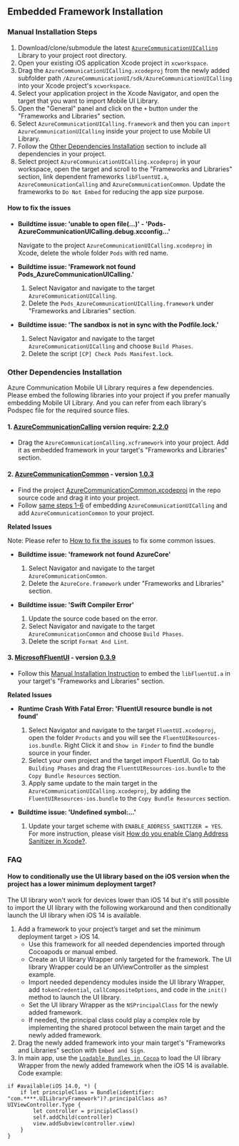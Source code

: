 ## Embedded Framework Installation

### Manual Installation Steps

1. Download/clone/submodule the latest [`AzureCommunicationUICalling`](https://github.com/Azure/azure-communication-ui-library-ios) Library to your project root directory.
2. Open your existing iOS application Xcode project in `xcworkspace`.
3. Drag the `AzureCommunicationUICalling.xcodeproj` from the newly added subfolder path `/AzureCommunicationUI/sdk/AzureCommunicationUICalling` into your Xcode project's `xcworkspace`.
4. Select your application project in the Xcode Navigator, and open the target that you want to import Mobile UI Library.
5. Open the "General" panel and click on the `+` button under the "Frameworks and Libraries" section.
6. Select `AzureCommunicationUICalling.framework` and then you can `import AzureCommunicationUICalling` inside your project to use Mobile UI Library.
7. Follow the [Other Dependencies Installation](#other-dependencies-installation) section to include all dependencies in your project. 
8. Select project `AzureCommunicationUICalling.xcodeproj` in your workspace, open the target and scroll to the "Frameworks and Libraries" section, link dependent frameworks `libFluentUI.a`, `AzureCommunicationCalling` and `AzureCommunicationCommon`. Update the frameworks to `Do Not Embed` for reducing the app size purpose.

#### How to fix the issues

- **Buildtime issue: 'unable to open file(...)' - 'Pods-AzureCommunicationUICalling.debug.xcconfig...'**

    Navigate to the project `AzureCommunicationUICalling.xcodeproj` in Xcode, delete the whole folder `Pods` with red name. 
    
- **Buildtime issue: 'Framework not found Pods_AzureCommunicationUICalling.'**
    
    1. Select Navigator and navigate to the target `AzureCommunicationUICalling`.
    2. Delete the `Pods_AzureCommunicationUICalling.framework` under "Frameworks and Libraries" section. 
    
- **Buildtime issue: 'The sandbox is not in sync with the Podfile.lock.'**
    
    1. Select Navigator and navigate to the target `AzureCommunicationUICalling` and choose `Build Phases`.
    2. Delete the script `[CP] Check Pods Manifest.lock`.

### Other Dependencies Installation

Azure Communication Mobile UI Library requires a few dependencies. Please embed the following libraries into your project if you prefer manually embedding Mobile UI Library. And you can refer from each library's Podspec file for the required source files.

#### 1. [AzureCommunicationCalling](https://github.com/Azure/azure-sdk-for-ios/tree/main/sdk/communication/AzureCommunicationCalling) version require: [2.2.0](https://github.com/Azure/Communication/releases/tag/v2.2.0)
- Drag the `AzureCommunicationCalling.xcframework` into your project. Add it as embedded framework in your target's "Frameworks and Libraries" section. 

#### 2. [AzureCommunicationCommon](https://github.com/Azure/azure-sdk-for-ios/tree/main/sdk/communication/AzureCommunicationCommon) - version [1.0.3](https://github.com/Azure/azure-sdk-for-ios/releases/tag/AzureCommunicationCommon_1.0.3)
- Find the project [AzureCommunicationCommon.xcodeproj](https://github.com/Azure/azure-sdk-for-ios/tree/main/sdk/communication/AzureCommunicationCommon) in the repo source code and drag it into your project. 
- Follow [same steps 1-6](#manual-installation-steps) of embedding `AzureCommunicationUICalling` and add `AzureCommunicationCommon` to your project. 

**Related Issues**

Note: Please refer to [How to fix the issues](#how-to-fix-the-issues) to fix some common issues. 

- **Buildtime issue: 'framework not found AzureCore'**

    1. Select Navigator and navigate to the target `AzureCommunicationCommon`.
    2. Delete the `AzureCore.framework` under "Frameworks and Libraries" section. 
    
- **Buildtime issue: 'Swift Compiler Error'**

    1. Update the source code based on the error. 
    2. Select Navigator and navigate to the target `AzureCommunicationCommon` and choose `Build Phases`.
    3. Delete the script `Format And Lint`. 
    
#### 3. [MicrosoftFluentUI](https://github.com/microsoft/fluentui-apple) - version [0.3.9](https://github.com/microsoft/fluentui-apple/releases/tag/0.3.9_main_0.3) 
- Follow this [Manual Installation Instruction](https://github.com/microsoft/fluentui-apple#manual-installation) to embed the `libFluentUI.a` in your target's "Frameworks and Libraries" section. 

**Related Issues**

- **Runtime Crash With Fatal Error: 'FluentUI resource bundle is not found'**

    1. Select Navigator and navigate to the target `FluentUI.xcodeproj`, open the folder `Products` and you will see the `FluentUIResources-ios.bundle`. Right Click it and `Show in Finder` to find the bundle source in your finder. 
    2. Select your own project and the target import FluentUI. Go to tab `Building Phases` and drag the `FluentUIResources-ios.bundle` to the `Copy Bundle Resources` section. 
    3. Apply same update to the main target in the `AzureCommunicationUICalling.xcodeproj`, by adding the `FluentUIResources-ios.bundle` to the `Copy Bundle Resources` section.
        
- **Buildtime issue: 'Undefined symbol:...'**

    1. Update your target scheme with `ENABLE_ADDRESS_SANITIZER = YES`. For more instruction, please visit [How do you enable Clang Address Sanitizer in Xcode?](https://stackoverflow.com/questions/32150924/how-do-you-enable-clang-address-sanitizer-in-xcode). 
    
### FAQ
#### How to conditionally use the UI library based on the iOS version when the project has a lower minimum deployment target?
The UI library won't work for devices lower than iOS 14 but it's still possible to import the UI library with the following workaround and then conditionally launch the UI library when iOS 14 is available. 

1. Add a framework to your project’s target and set the minimum deployment target > iOS 14. 
	* Use this framework for all needed dependencies imported through Cocoapods or manual embed.
	* Create an UI library Wrapper only targeted for the framework. The UI library Wrapper could be an UIViewController as the simplest example. 
	* Import needed dependency modules inside the UI library Wrapper, add `tokenCredential`, `callCompositeOptions`, and code in the `init()` method to launch the UI library. 
	* Set the UI library Wrapper as the `NSPrincipalClass` for the newly added framework. 
	* If needed, the principal class could play a complex role by implementing the shared protocol between the main target and the newly added framework. 
2. Drag the newly added framework into your main target's "Frameworks and Libraries" section with `Embed and Sign`.
3. In main app, use the [`Loadable Bundles in Cocoa`](https://developer.apple.com/library/archive/documentation/Cocoa/Conceptual/LoadingCode/Concepts/CocoaBundles.html#//apple_ref/doc/uid/20001269-BAJCIAHA) to load the UI library Wrapper from the newly added framework when the iOS 14 is available. Code example:
```
if #available(iOS 14.0, *) {
    if let principleClass = Bundle(identifier: "com.****.UILibraryFramework")?.principalClass as? UIViewController.Type {
        let controller = principleClass()
        self.addChild(controller)
        view.addSubview(controller.view)
    }
}
```
